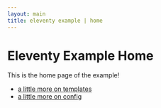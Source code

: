 ```yaml
---
layout: main
title: eleventy example | home
---
```


# Eleventy Example Home

This is the home page of the example!

- [a little more on templates](fyi-templates)
- [a little more on config](about-config)
